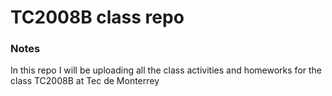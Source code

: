 # TC2008B class repo
### Notes
In this repo I will be uploading all the class activities and homeworks for the class TC2008B at Tec de Monterrey

